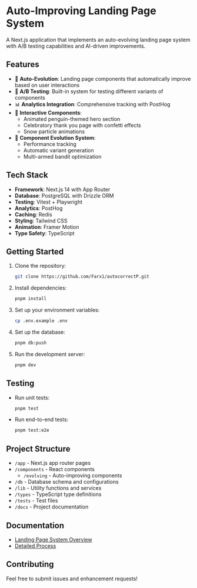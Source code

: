 # Auto-Improving Landing Page System

A Next.js application that implements an auto-evolving landing page system with A/B testing capabilities and AI-driven improvements.

## Features

- 🤖 **Auto-Evolution**: Landing page components that automatically improve based on user interactions
- 🧪 **A/B Testing**: Built-in system for testing different variants of components
- 📊 **Analytics Integration**: Comprehensive tracking with PostHog
- 🎨 **Interactive Components**: 
  - Animated penguin-themed hero section
  - Celebratory thank you page with confetti effects
  - Snow particle animations
- 🔄 **Component Evolution System**:
  - Performance tracking
  - Automatic variant generation
  - Multi-armed bandit optimization

## Tech Stack

- **Framework**: Next.js 14 with App Router
- **Database**: PostgreSQL with Drizzle ORM
- **Testing**: Vitest + Playwright
- **Analytics**: PostHog
- **Caching**: Redis
- **Styling**: Tailwind CSS
- **Animation**: Framer Motion
- **Type Safety**: TypeScript

## Getting Started

1. Clone the repository:
   ```bash
   git clone https://github.com/Farx1/autocorrectP.git
   ```

2. Install dependencies:
   ```bash
   pnpm install
   ```

3. Set up your environment variables:
   ```bash
   cp .env.example .env
   ```

4. Set up the database:
   ```bash
   pnpm db:push
   ```

5. Run the development server:
   ```bash
   pnpm dev
   ```

## Testing

- Run unit tests:
  ```bash
  pnpm test
  ```

- Run end-to-end tests:
  ```bash
  pnpm test:e2e
  ```

## Project Structure

- `/app` - Next.js app router pages
- `/components` - React components
  - `/evolving` - Auto-improving components
- `/db` - Database schema and configurations
- `/lib` - Utility functions and services
- `/types` - TypeScript type definitions
- `/tests` - Test files
- `/docs` - Project documentation

## Documentation

- [Landing Page System Overview](docs/LANDING_PAGE_SYSTEM.md)
- [Detailed Process](docs/DETAILED_PROCESS.md)

## Contributing

Feel free to submit issues and enhancement requests!
